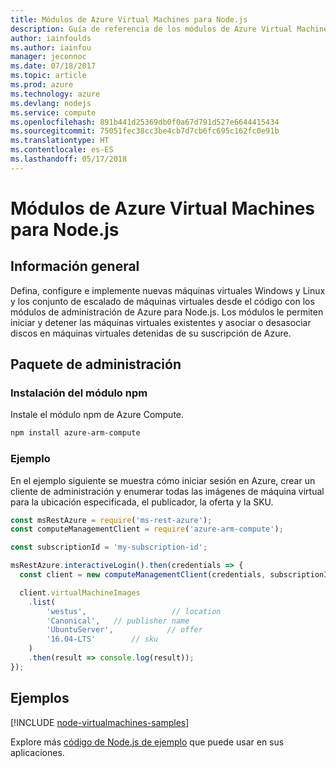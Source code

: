 ```yaml
---
title: Módulos de Azure Virtual Machines para Node.js
description: Guía de referencia de los módulos de Azure Virtual Machines para Node.js
author: iainfoulds
ms.author: iainfou
manager: jeconnoc
ms.date: 07/18/2017
ms.topic: article
ms.prod: azure
ms.technology: azure
ms.devlang: nodejs
ms.service: compute
ms.openlocfilehash: 891b441d25369db0f0a67d791d527e6644415434
ms.sourcegitcommit: 75051fec38cc3be4cb7d7cb6fc695c162fc0e91b
ms.translationtype: HT
ms.contentlocale: es-ES
ms.lasthandoff: 05/17/2018
---
```

# <a name="azure-virtual-machine-modules-for-nodejs"></a>Módulos de Azure Virtual Machines para Node.js

## <a name="overview"></a>Información general

Defina, configure e implemente nuevas máquinas virtuales Windows y Linux y los conjunto de escalado de máquinas virtuales desde el código con los módulos de administración de Azure para Node.js. Los módulos le permiten iniciar y detener las máquinas virtuales existentes y asociar o desasociar discos en máquinas virtuales detenidas de su suscripción de Azure.

## <a name="management-package"></a>Paquete de administración

### <a name="install-the-npm-module"></a>Instalación del módulo npm

Instale el módulo npm de Azure Compute.

```bash
npm install azure-arm-compute
```   

### <a name="example"></a>Ejemplo

En el ejemplo siguiente se muestra cómo iniciar sesión en Azure, crear un cliente de administración y enumerar todas las imágenes de máquina virtual para la ubicación especificada, el publicador, la oferta y la SKU.

```javascript
const msRestAzure = require('ms-rest-azure');
const computeManagementClient = require('azure-arm-compute');

const subscriptionId = 'my-subscription-id';

msRestAzure.interactiveLogin().then(credentials => {
  const client = new computeManagementClient(credentials, subscriptionId);

  client.virtualMachineImages
    .list(
        'westus',                   // location
        'Canonical',   // publisher name
        'UbuntuServer',            // offer
        '16.04-LTS'        // sku
    )
    .then(result => console.log(result));
});
```

## <a name="samples"></a>Ejemplos

[!INCLUDE [node-virtualmachines-samples](../docs-ref-conceptual/includes/virtualmachines-samples.md)]

Explore más [código de Node.js de ejemplo](https://azure.microsoft.com/resources/samples/?platform=nodejs) que puede usar en sus aplicaciones.
